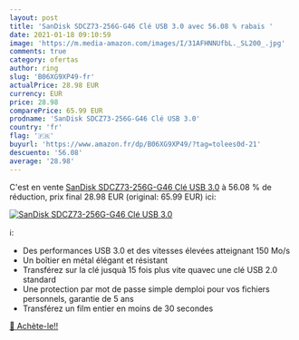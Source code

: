 ```yaml
---
layout: post
title: 'SanDisk SDCZ73-256G-G46 Clé USB 3.0 avec 56.08 % rabais '
date: 2021-01-18 09:10:59
image: 'https://m.media-amazon.com/images/I/31AFHNNUfbL._SL200_.jpg'
comments: true
category: ofertas
author: ring
slug: 'B06XG9XP49-fr'
actualPrice: 28.98 EUR
currency: EUR
price: 28.98
comparePrice: 65.99 EUR
prodname: 'SanDisk SDCZ73-256G-G46 Clé USB 3.0'
country: 'fr'
flag: '🇫🇷'
buyurl: 'https://www.amazon.fr/dp/B06XG9XP49/?tag=tolees0d-21'
descuento: '56.08'
average: '28.98'
---
```


C'est en vente [SanDisk SDCZ73-256G-G46 Clé USB 3.0](https://www.amazon.fr/dp/B06XG9XP49/?tag=tolees0d-21)  à  56.08 % de réduction, prix final  28.98 EUR (original: 65.99 EUR) ici:

[![SanDisk SDCZ73-256G-G46 Clé USB 3.0](https://m.media-amazon.com/images/I/31AFHNNUfbL._SL200_.jpg)](https://www.amazon.fr/dp/B06XG9XP49/?tag=tolees0d-21)

ℹ️:

- Des performances USB 3.0 et des vitesses élevées atteignant 150 Mo/s
- Un boîtier en métal élégant et résistant
- Transférez sur la clé jusquà 15 fois plus vite quavec une clé USB 2.0 standard
- Une protection par mot de passe simple demploi pour vos fichiers personnels, garantie de 5 ans
- Transférez un film entier en moins de 30 secondes

[🛒 Achète-le!!](https://www.amazon.fr/dp/B06XG9XP49/?tag=tolees0d-21)
